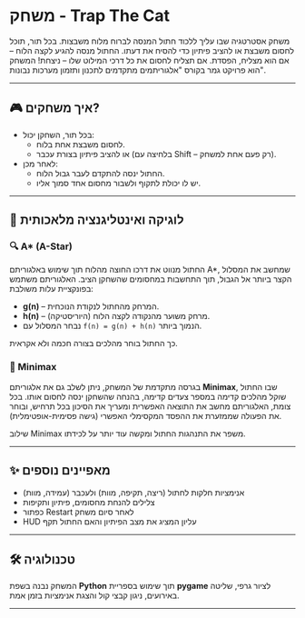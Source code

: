 # משחק - Trap The Cat 
משחק אסטרטגיה שבו עליך ללכוד חתול המנסה לברוח מלוח משבצות. בכל תור, תוכל לחסום משבצת או להציב פיתיון כדי להסיח את דעתו. החתול מנסה להגיע לקצה הלוח – אם הוא מצליח, הפסדת. אם תצליח לחסום את כל דרכי המילוט שלו – ניצחת!
המשחק הוא פרויקט גמר בקורס "אלגוריתמים מתקדמים לתכנון ותזמון מערכות נבונות".

---

## 🎮 איך משחקים?

- בכל תור, השחקן יכול:
  - לחסום משבצת אחת בלוח.
  - או להציב פיתיון בצורת עכבר (בלחיצה עם Shift – רק פעם אחת למשחק).
- לאחר מכן:
  - החתול ינסה להתקדם לעבר גבול הלוח.
  - יש לו יכולת לתקוף ולשבור מחסום אחד סמוך אליו.

---

## 🧠 לוגיקה ואינטליגנציה מלאכותית

### 🔍 A* (A-Star)

החתול מנווט את דרכו החוצה מהלוח תוך שימוש באלגוריתם A*, שמחשב את המסלול הקצר ביותר אל הגבול, תוך התחשבות במחסומים שהשחקן הציב. האלגוריתם משתמש בפונקציית עלות משולבת:
- **g(n)** – המרחק מהחתול לנקודת הנוכחית.
- **h(n)** – מרחק משוער מהנקודה לקצה הלוח (היוריסטיקה).
- נבחר המסלול עם `f(n) = g(n) + h(n)` הנמוך ביותר.

כך החתול בוחר מהלכים בצורה חכמה ולא אקראית.

### 🧠 Minimax 

בגרסה מתקדמת של המשחק, ניתן לשלב גם את אלגוריתם **Minimax**, שבו החתול שוקל מהלכים קדימה במספר צעדים קדימה, בהנחה שהשחקן ינסה לחסום אותו. בכל צומת, האלגוריתם מחשב את התוצאה האפשרית ומעריך את הסיכון בכל תרחיש, ובוחר את הפעולה שממזערת את ההפסד המקסימלי האפשרי (גישה פסימית-אופטימלית).

שילוב Minimax משפר את התנהגות החתול ומקשה עוד יותר על לכידתו.

---

## ✨ מאפיינים נוספים

- אנימציות חלקות לחתול (ריצה, תקיפה, מוות) ולעכבר (עמידה, מוות)
- צלילים להנחת מחסומים, פיתיון ותקיפות
- כפתור Restart לאחר סיום משחק
- HUD עליון המציג את מצב הפיתיון והאם החתול תקף

---

## 🛠️ טכנולוגיה

המשחק נבנה בשפת **Python** תוך שימוש בספריית **pygame** לציור גרפי, שליטה באירועים, ניגון קבצי קול והצגת אנימציות בזמן אמת.

---
